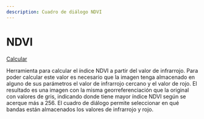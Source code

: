 ```yaml
---
description: Cuadro de diálogo NDVI
---
```


# NDVI

[Calcular](../fichas-de-herramientas/untitled-250/untitled-11.md)

Herramienta para calcular el índice NDVI a partir del valor de infrarrojo. Para poder calcular este valor es necesario que la imagen tenga almacenado en alguno de sus parámetros el valor de infrarrojo cercano y el valor de rojo. El resultado es una imagen con la misma georreferenciación que la original con valores de gris, indicando donde tiene mayor índice NDVI según se acerque más a 256. El cuadro de diálogo permite seleccionar en qué bandas están almacenados los valores de infrarrojo y rojo.

